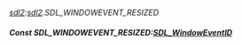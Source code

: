 _[sdl2](../../modules/sdl2/sdl2-module.md):[sdl2](../../modules/sdl2/sdl2-module.md).SDL\_WINDOWEVENT\_RESIZED_
##### Const SDL\_WINDOWEVENT\_RESIZED:[SDL_WindowEventID](../../modules/sdl2/sdl2-sdl_windoweventid.md)
